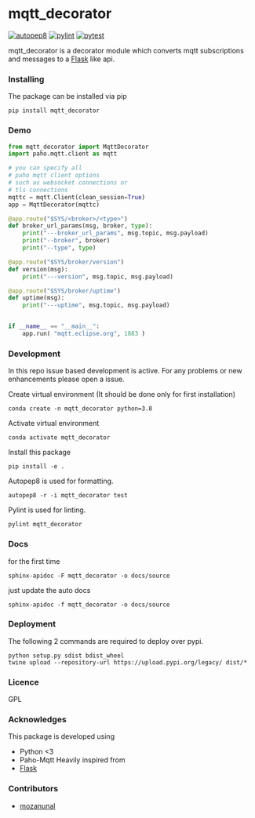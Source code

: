 # mqtt_decorator
[![autopep8](https://github.com/mozanunal/mqtt_decorator/actions/workflows/autopep8.yml/badge.svg)](https://github.com/mozanunal/mqtt_decorator/actions/workflows/autopep8.yml)
[![pylint](https://github.com/mozanunal/mqtt_decorator/actions/workflows/pylint.yml/badge.svg)](https://github.com/mozanunal/mqtt_decorator/actions/workflows/pylint.yml)
[![pytest](https://github.com/mozanunal/mqtt_decorator/actions/workflows/pytest.yml/badge.svg)](https://github.com/mozanunal/mqtt_decorator/actions/workflows/pytest.yml)

mqtt_decorator is a decorator module which converts mqtt subscriptions and messages to a [Flask](https://flask.palletsprojects.com/en/1.1.x/) like api.

### Installing

The package can be installed via pip
```
pip install mqtt_decorator
```

### Demo

```python
from mqtt_decorator import MqttDecorator
import paho.mqtt.client as mqtt

# you can specify all 
# paho mqtt client options
# such as websocket connections or
# tls connections
mqttc = mqtt.Client(clean_session=True)
app = MqttDecorator(mqttc)

@app.route("$SYS/<broker>/<type>")
def broker_url_params(msg, broker, type):
    print("---broker_url_params", msg.topic, msg.payload)
    print("--broker", broker)
    print("--type", type)

@app.route("$SYS/broker/version")
def version(msg):
    print("---version", msg.topic, msg.payload)

@app.route("$SYS/broker/uptime")
def uptime(msg):
    print("---uptime", msg.topic, msg.payload)


if __name__ == "__main__":
    app.run( "mqtt.eclipse.org", 1883 )

```


### Development

In this repo issue based development is active. For any problems or new enhancements please open a issue.

Create virtual environment (It should be done only for first installation)

```
conda create -n mqtt_decorator python=3.8
```

Activate virtual environment
```
conda activate mqtt_decorator
```

Install this package
```
pip install -e .
```

Autopep8 is used for formatting.

```
autopep8 -r -i mqtt_decorator test
```

Pylint is used for linting.
```
pylint mqtt_decorator
```

### Docs

for the first time
```
sphinx-apidoc -F mqtt_decorator -o docs/source
```

just update the auto docs
```
sphinx-apidoc -f mqtt_decorator -o docs/source
```

### Deployment

The following 2 commands are required to deploy over pypi.
```
python setup.py sdist bdist_wheel
twine upload --repository-url https://upload.pypi.org/legacy/ dist/*
```

### Licence
GPL

### Acknowledges
This package is developed using
- Python <3
- Paho-Mqtt
Heavily inspired from
- [Flask](https://flask.palletsprojects.com/en/1.1.x/)

### Contributors
- [mozanunal](https://github.com/mozanunal)

